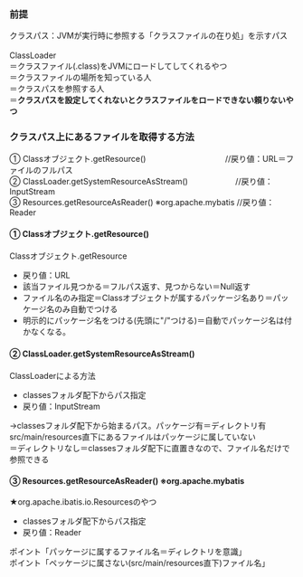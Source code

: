 ### 前提

クラスパス：JVMが実行時に参照する「クラスファイルの在り処」を示すパス<br>
<br>
ClassLoader<br>
＝クラスファイル(.class)をJVMにロードしてしてくれるやつ<br>
＝クラスファイルの場所を知っている人<br>
＝クラスパスを参照する人<br>
＝**クラスパスを設定してくれないとクラスファイルをロードできない頼りないやつ**<br>

### クラスパス上にあるファイルを取得する方法
① Classオブジェクト.getResource()　　　　　　　　　　//戻り値：URL＝ファイルのフルパス<br>
② ClassLoader.getSystemResourceAsStream()　　　　　　//戻り値：InputStream<br>
③ Resources.getResourceAsReader() ※org.apache.mybatis    //戻り値：Reader<br>

#### ① Classオブジェクト.getResource()
Classオブジェクト.getResource
- 戻り値：URL
- 該当ファイル見つかる＝フルパス返す、見つからない＝Null返す
- ファイル名のみ指定＝Classオブジェクトが属するパッケージ名あり＝パッケージ名のみ自動でつける
- 明示的にパッケージ名をつける(先頭に"/"つける)＝自動でパッケージ名は付かなくなる。

#### ② ClassLoader.getSystemResourceAsStream()　
ClassLoaderによる方法
- classesフォルダ配下からパス指定
- 戻り値：InputStream

→classesフォルダ配下から始まるパス。パッケージ有＝ディレクトリ有<br>
src/main/resources直下にあるファイルはパッケージに属していない<br>
＝ディレクトリなし＝classesフォルダ配下に直置きなので、ファイル名だけで参照できる<br>

#### ③ Resources.getResourceAsReader() ※org.apache.mybatis 

★org.apache.ibatis.io.Resourcesのやつ
- classesフォルダ配下からパス指定
- 戻り値：Reader

ポイント「パッケージに属するファイル名＝ディレクトリを意識」<br>
ポイント「ペッケージに属さない(src/main/resources直下)ファイル名」<br>

